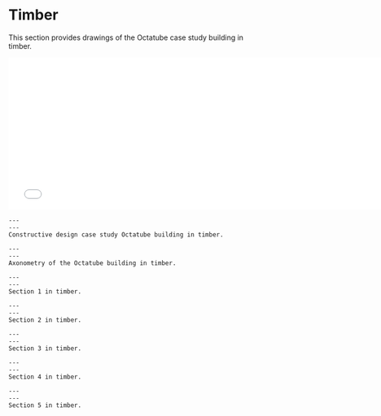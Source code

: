 # Timber

This section provides drawings of the Octatube case study building in timber.

<div style="text-align: center;">
    <iframe src="../../_static/Octatube_Timber.html" width="750" height="300" frameborder="0"></iframe>
</div>

```{figure} Images/hout1.jpg
---
---
Constructive design case study Octatube building in timber.
```

```{figure} Images/AXO_Hout-01.jpg
---
---
Axonometry of the Octatube building in timber.
```

```{figure} Images/hout2.jpg
---
---
Section 1 in timber.
```

```{figure} Images/hout3.jpg
---
---
Section 2 in timber.
```

```{figure} Images/hout4.jpg
---
---
Section 3 in timber.
```

```{figure} Images/hout5.jpg
---
---
Section 4 in timber.
```

```{figure} Images/hout6.jpg
---
---
Section 5 in timber.
```